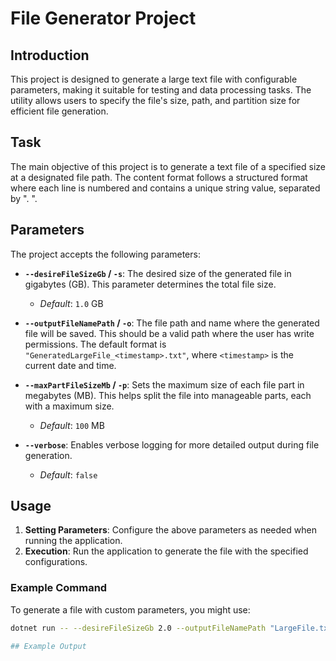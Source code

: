 # File Generator Project

## Introduction

This project is designed to generate a large text file with configurable parameters, making it suitable for testing and data processing tasks. The utility allows users to specify the file's size, path, and partition size for efficient file generation.

## Task

The main objective of this project is to generate a text file of a specified size at a designated file path. The content format follows a structured format where each line is numbered and contains a unique string value, separated by ". ".

## Parameters

The project accepts the following parameters:

- **`--desireFileSizeGb` / `-s`**: The desired size of the generated file in gigabytes (GB). This parameter determines the total file size.  
  - *Default*: `1.0` GB

- **`--outputFileNamePath` / `-o`**: The file path and name where the generated file will be saved. This should be a valid path where the user has write permissions. The default format is `"GeneratedLargeFile_<timestamp>.txt"`, where `<timestamp>` is the current date and time.
  
- **`--maxPartFileSizeMb` / `-p`**: Sets the maximum size of each file part in megabytes (MB). This helps split the file into manageable parts, each with a maximum size.  
  - *Default*: `100` MB

- **`--verbose`**: Enables verbose logging for more detailed output during file generation.  
  - *Default*: `false`

## Usage

1. **Setting Parameters**: Configure the above parameters as needed when running the application.
2. **Execution**: Run the application to generate the file with the specified configurations.

### Example Command

To generate a file with custom parameters, you might use:
```bash
dotnet run -- --desireFileSizeGb 2.0 --outputFileNamePath "LargeFile.txt" --maxPartFileSizeMb 200 --verbose

## Example Output